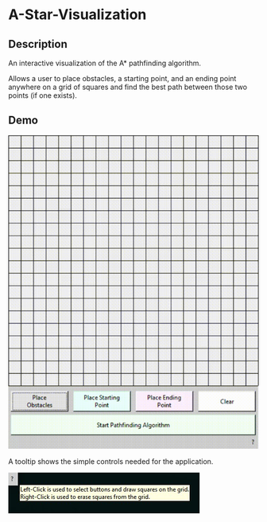 # A-Star-Visualization

## Description

An interactive visualization of the A\* pathfinding algorithm.

Allows a user to place obstacles, a starting point, and an ending
point anywhere on a grid of squares and find the best path between
those two points (if one exists).

## Demo

![Application Demo](assets/demo.gif)

A tooltip shows the simple controls needed for the application.

![Tooltip](assets/tooltip.jpg)
